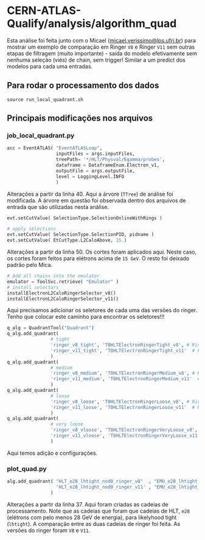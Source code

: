 # CERN-ATLAS-Qualify/analysis/algorithm_quad

Esta análise foi feita junto com o Micael (micael.verissimo@lps.ufrj.br) para mostrar um exemplo de comparação em Ringer `V8` e Ringer `V11` sem outras etapas de filtragem (muito importante) - saída do modelo efetivamente sem nenhuma seleção (viés) de chain, sem trigger! Similar a um predict dos modelos para cada uma entradas.

## Para rodar o processamento dos dados

```console
source run_local_quadrant.sh
```

## Principais modificações nos arquivos 

### job_local_quadrant.py

```python
acc = EventATLAS( "EventATLASLoop",
                  inputFiles = args.inputFiles, 
                  treePath= '*/HLT/Physval/Egamma/probes',
                  dataframe = DataframeEnum.Electron_v1, 
                  outputFile = args.outputFile,
                  level = LoggingLevel.INFO
                  )
```
Alterações a partir da linha 40. Aqui a árvore (`TTree`) de análise foi modificada. A árvore em questão foi observada dentro dos arquivos de entrada que são utilizadas nesta análise.

```python
evt.setCutValue( SelectionType.SelectionOnlineWithRings )
```

```python
# apply selections
evt.setCutValue( SelectionType.SelectionPID, pidname ) 
evt.setCutValue( EtCutType.L2CaloAbove, 15.)
```

Alterações a partir da linha 50. Os cortes foram aplicados aqui. Neste caso, os cortes foram feitos para elétrons acima de `15 GeV`. O resto foi deixado padrão pelo Mica.


```python
# Add all chains into the emulator
emulator = ToolSvc.retrieve( "Emulator" )
# install selectors
installElectronL2CaloRingerSelector_v8()
installElectronL2CaloRingerSelector_v11()
```
Aqui precisamos adicionar os seletores de cada uma das versões do ringer. Tenho que colocar este caminho para encontrar os seletores!!!

```python
q_alg = QuadrantTool("Quadrant")
q_alg.add_quadrant( 
                # tight
                'ringer_v8_tight', 'T0HLTElectronRingerTight_v8', # Ringer v8
                'ringer_v11_tight', 'T0HLTElectronRingerTight_v11'  # Ringer v11
                )
q_alg.add_quadrant( 
                # medium
                'ringer_v8_medium', 'T0HLTElectronRingerMedium_v8', # Ringer v8
                'ringer_v11_medium', 'T0HLTElectronRingerMedium_v11'  # Ringer v11
                )
q_alg.add_quadrant( 
                # loose
                'ringer_v8_loose', 'T0HLTElectronRingerLoose_v8', # Ringer v8
                'ringer_v11_loose', 'T0HLTElectronRingerLoose_v11'  # Ringer v11
                )
q_alg.add_quadrant( 
                # very loose
                'ringer_v8_vloose', 'T0HLTElectronRingerVeryLoose_v8', # Ringer v8
                'ringer_v11_vloose', 'T0HLTElectronRingerVeryLoose_v11'  # Ringer v11
                )
```

Aqui temos adição e configurações.

### plot_quad.py
```python
alg.add_quadrant( "HLT_e28_lhtight_nod0_ringer_v8"  , "EMU_e28_lhtight_nod0_ringer_v8", # Ringer v8
                  'HLT_e28_lhtight_nod0_ringer_v11' , "EMU_e28_lhtight_nod0_ringer_v11" # Ringer v11
                ) 
```

Alterações a partir da linha 37. Aqui foram criadas as cadeias de processamento. Note que as cadeias que foram que cadeias de HLT, `e28` (elétrons com pelo menos 28 GeV de energia), para likelyhood tight (`lhtight`). A comparação entre as duas cadeias de ringer foi feita. As versões do ringer foram `V8` e `V11`.


